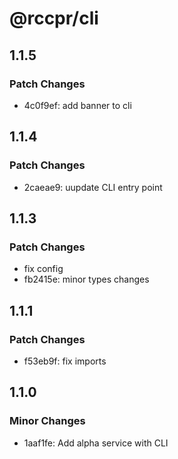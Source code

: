 # @rccpr/cli

## 1.1.5

### Patch Changes

- 4c0f9ef: add banner to cli

## 1.1.4

### Patch Changes

- 2caeae9: uupdate CLI entry point

## 1.1.3

### Patch Changes

- fix config
- fb2415e: minor types changes

## 1.1.1

### Patch Changes

- f53eb9f: fix imports

## 1.1.0

### Minor Changes

- 1aaf1fe: Add alpha service with CLI
